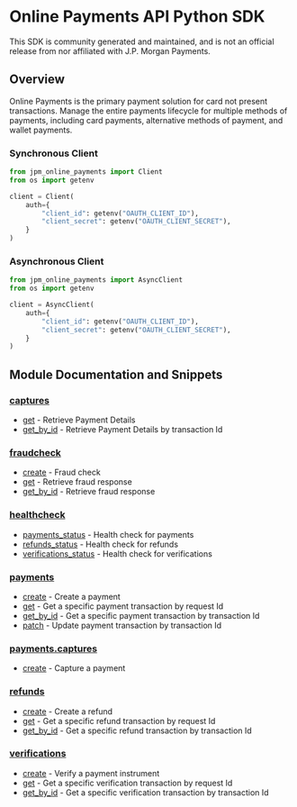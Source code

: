 
# Online Payments API Python SDK

This SDK is community generated and maintained, and is not an official release from nor affiliated with J.P. Morgan Payments.

## Overview
Online Payments is the primary payment solution for card not present transactions. Manage the entire payments lifecycle for multiple methods of payments, including card payments, alternative methods of payment, and wallet payments.

### Synchronous Client

```python
from jpm_online_payments import Client
from os import getenv

client = Client(
    auth={
        "client_id": getenv("OAUTH_CLIENT_ID"),
        "client_secret": getenv("OAUTH_CLIENT_SECRET"),
    }
)
```

### Asynchronous Client

```python
from jpm_online_payments import AsyncClient
from os import getenv

client = AsyncClient(
    auth={
        "client_id": getenv("OAUTH_CLIENT_ID"),
        "client_secret": getenv("OAUTH_CLIENT_SECRET"),
    }
)
```

## Module Documentation and Snippets

### [captures](jpm_online_payments/resources/captures/README.md)

* [get](jpm_online_payments/resources/captures/README.md#get) - Retrieve Payment Details
* [get_by_id](jpm_online_payments/resources/captures/README.md#get_by_id) - Retrieve Payment Details by transaction Id

### [fraudcheck](jpm_online_payments/resources/fraudcheck/README.md)

* [create](jpm_online_payments/resources/fraudcheck/README.md#create) - Fraud check
* [get](jpm_online_payments/resources/fraudcheck/README.md#get) - Retrieve fraud response
* [get_by_id](jpm_online_payments/resources/fraudcheck/README.md#get_by_id) - Retrieve fraud response

### [healthcheck](jpm_online_payments/resources/healthcheck/README.md)

* [payments_status](jpm_online_payments/resources/healthcheck/README.md#payments_status) - Health check for payments
* [refunds_status](jpm_online_payments/resources/healthcheck/README.md#refunds_status) - Health check for refunds
* [verifications_status](jpm_online_payments/resources/healthcheck/README.md#verifications_status) - Health check for verifications

### [payments](jpm_online_payments/resources/payments/README.md)

* [create](jpm_online_payments/resources/payments/README.md#create) - Create a payment
* [get](jpm_online_payments/resources/payments/README.md#get) - Get a specific payment transaction by request Id
* [get_by_id](jpm_online_payments/resources/payments/README.md#get_by_id) - Get a specific payment transaction by transaction Id
* [patch](jpm_online_payments/resources/payments/README.md#patch) - Update payment transaction by transaction Id

### [payments.captures](jpm_online_payments/resources/payments/captures/README.md)

* [create](jpm_online_payments/resources/payments/captures/README.md#create) - Capture a payment

### [refunds](jpm_online_payments/resources/refunds/README.md)

* [create](jpm_online_payments/resources/refunds/README.md#create) - Create a refund
* [get](jpm_online_payments/resources/refunds/README.md#get) - Get a specific refund transaction by request Id
* [get_by_id](jpm_online_payments/resources/refunds/README.md#get_by_id) - Get a specific refund transaction by transaction Id

### [verifications](jpm_online_payments/resources/verifications/README.md)

* [create](jpm_online_payments/resources/verifications/README.md#create) - Verify a payment instrument
* [get](jpm_online_payments/resources/verifications/README.md#get) - Get a specific verification transaction by request Id
* [get_by_id](jpm_online_payments/resources/verifications/README.md#get_by_id) - Get a specific verification transaction by transaction Id

<!-- MODULE DOCS END -->
